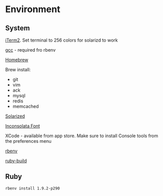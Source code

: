 # Environment

## System

[iTerm2](http://www.iterm2.com/).  Set terminal to 256 colors for solarizd to work

[gcc](http://github.com/kennethreitz/osx-gcc-installer/downloads) - required fro rbenv

[Homebrew](http://mxcl.github.com/homebrew/)

Brew install:

* git
* vim
* ack
* mysql
* redis
* memcached

[Solarized](http://ethanschoonover.com/solarized)

[Inconsolata Font](http://leonardo-m.livejournal.com/77079.html)

XCode - available from app store.  Make sure to install Console tools from the preferences menu

[rbenv](https://github.com/sstephenson/rbenv)
 
[ruby-build](https://github.com/sstephenson/ruby-build)


## Ruby

    rbenv install 1.9.2-p290
